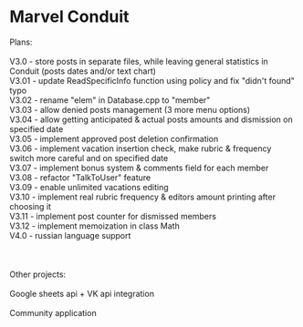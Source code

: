# Marvel Conduit

Plans:\
\
V3.0 - store posts in separate files, while leaving general statistics in Conduit (posts dates and/or text chart)\
V3.01 - update ReadSpecificInfo function using policy and fix "didn't found" typo\
V3.02 - rename "elem" in Database.cpp to "member"\
V3.03 - allow denied posts management (3 more menu options)\
V3.04 - allow getting anticipated & actual posts amounts and dismission on specified date\
V3.05 - implement approved post deletion confirmation\
V3.06 - implement vacation insertion check, make rubric & frequency switch more careful and on specified date\
V3.07 - implement bonus system & comments field for each member\
V3.08 - refactor "TalkToUser" feature\
V3.09 - enable unlimited vacations editing\
V3.10 - implement real rubric frequency & editors amount printing after choosing it\
V3.11 - implement post counter for dismissed members\
V3.12 - implement memoization in class Math\
V4.0 - russian language support\
\
\
\
Other projects:\
\
Google sheets api + VK api integration\
\
Community application
